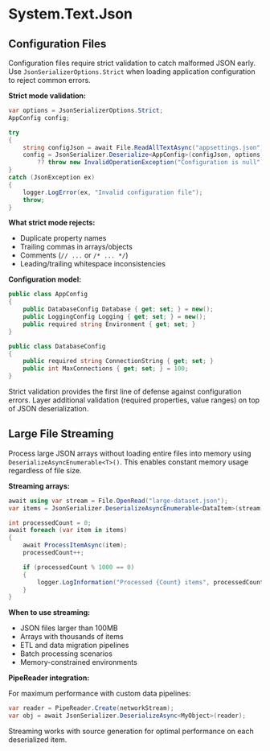 # System.Text.Json
## Configuration Files

Configuration files require strict validation to catch malformed JSON early. Use `JsonSerializerOptions.Strict` when loading application configuration to reject common errors.

**Strict mode validation:**

```csharp
var options = JsonSerializerOptions.Strict;
AppConfig config;

try
{
    string configJson = await File.ReadAllTextAsync("appsettings.json");
    config = JsonSerializer.Deserialize<AppConfig>(configJson, options)
        ?? throw new InvalidOperationException("Configuration is null");
}
catch (JsonException ex)
{
    logger.LogError(ex, "Invalid configuration file");
    throw;
}
```

**What strict mode rejects:**

- Duplicate property names
- Trailing commas in arrays/objects
- Comments (`// ...` or `/* ... */`)
- Leading/trailing whitespace inconsistencies

**Configuration model:**

```csharp
public class AppConfig
{
    public DatabaseConfig Database { get; set; } = new();
    public LoggingConfig Logging { get; set; } = new();
    public required string Environment { get; set; }
}

public class DatabaseConfig
{
    public required string ConnectionString { get; set; }
    public int MaxConnections { get; set; } = 100;
}
```

Strict validation provides the first line of defense against configuration errors. Layer additional validation (required properties, value ranges) on top of JSON deserialization.

## Large File Streaming

Process large JSON arrays without loading entire files into memory using `DeserializeAsyncEnumerable<T>()`. This enables constant memory usage regardless of file size.

**Streaming arrays:**

```csharp
await using var stream = File.OpenRead("large-dataset.json");
var items = JsonSerializer.DeserializeAsyncEnumerable<DataItem>(stream);

int processedCount = 0;
await foreach (var item in items)
{
    await ProcessItemAsync(item);
    processedCount++;

    if (processedCount % 1000 == 0)
    {
        logger.LogInformation("Processed {Count} items", processedCount);
    }
}
```

**When to use streaming:**

- JSON files larger than 100MB
- Arrays with thousands of items
- ETL and data migration pipelines
- Batch processing scenarios
- Memory-constrained environments

**PipeReader integration:**

For maximum performance with custom data pipelines:

```csharp
var reader = PipeReader.Create(networkStream);
var obj = await JsonSerializer.DeserializeAsync<MyObject>(reader);
```

Streaming works with source generation for optimal performance on each deserialized item.
